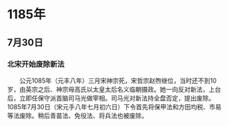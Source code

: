 # 1185年
## 7月30日
### 北宋开始废除新法
　　公元1085年（元丰八年）三月宋神宗死，宋哲宗赵煦继位，当时还不到10岁，由英宗之后、神宗母高氏以太皇太后名义临朝摄政。她一向反对新法，上台后，立即任保守派首脑司马光做宰相。司马光对新法持全盘否定，提出废除。1085年7月30日（宋元手八年七月初六日）下令首先将保甲法和方田均税、市易等法废除。稍后青苗法、免役法、将兵法也被废除。
<comment/>